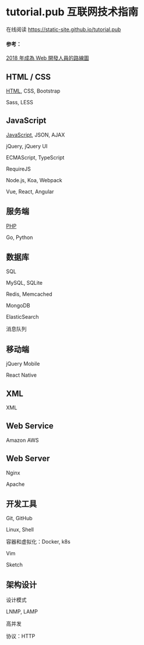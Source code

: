 # tutorial.pub 互联网技术指南

在线阅读 https://static-site.github.io/tutorial.pub



#### 参考：

[2018 年成為 Web 開發人員的路線圖](https://github.com/goodjack/developer-roadmap-chinese)



## HTML / CSS

[HTML](category/HTML), CSS, Bootstrap

Sass, LESS



## JavaScript

[JavaScript](category/JavaScript), JSON, AJAX

jQuery, jQuery UI

ECMAScript, TypeScript

RequireJS

Node.js, Koa, Webpack

Vue, React, Angular



## 服务端

[PHP](category/PHP)

Go, Python



## 数据库

SQL

MySQL, SQLite

Redis, Memcached

MongoDB

ElasticSearch

消息队列



## 移动端

jQuery Mobile

React Native



## XML

XML



## Web Service

Amazon AWS



## Web Server

Nginx

Apache



## 开发工具

Git, GitHub

Linux, Shell

容器和虚拟化：Docker, k8s

Vim

Sketch



## 架构设计

设计模式

LNMP, LAMP

高并发

协议：HTTP